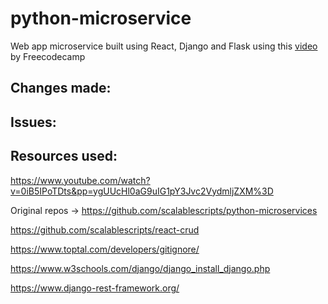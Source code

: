 # python-microservice
Web app microservice built using React, Django and Flask using this <a href="https://www.youtube.com/watch?v=0iB5IPoTDts&pp=ygUUcHl0aG9uIG1pY3Jvc2VydmljZXM%3D">video</a> by Freecodecamp


## Changes made:


## Issues:


## Resources used:

https://www.youtube.com/watch?v=0iB5IPoTDts&pp=ygUUcHl0aG9uIG1pY3Jvc2VydmljZXM%3D

Original repos -> https://github.com/scalablescripts/python-microservices

https://github.com/scalablescripts/react-crud

https://www.toptal.com/developers/gitignore/

https://www.w3schools.com/django/django_install_django.php

https://www.django-rest-framework.org/